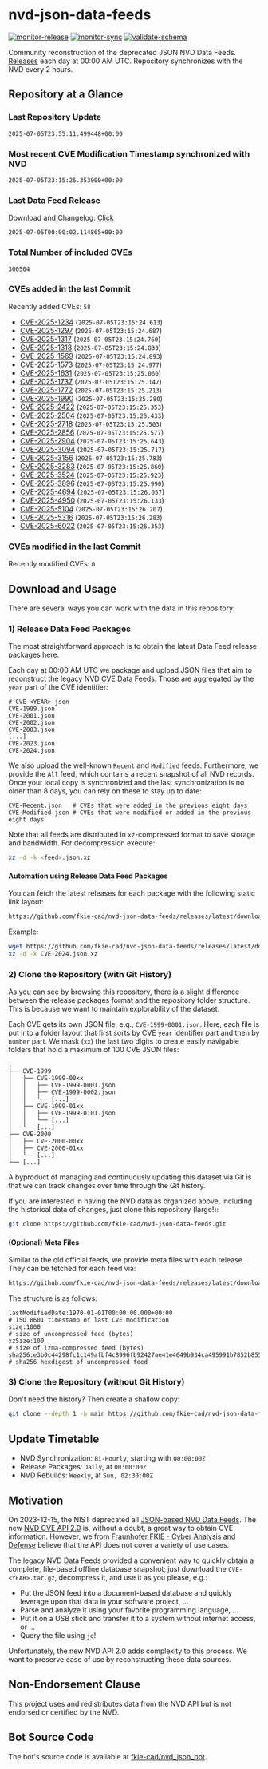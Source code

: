 # nvd-json-data-feeds

[![monitor-release](https://github.com/fkie-cad/nvd-json-data-feeds/actions/workflows/monitor_release.yml/badge.svg)](https://github.com/fkie-cad/nvd-json-data-feeds/actions/workflows/monitor_release.yml)
[![monitor-sync](https://github.com/fkie-cad/nvd-json-data-feeds/actions/workflows/monitor_sync.yml/badge.svg)](https://github.com/fkie-cad/nvd-json-data-feeds/actions/workflows/monitor_sync.yml)
[![validate-schema](https://github.com/fkie-cad/nvd-json-data-feeds/actions/workflows/validate_schema.yml/badge.svg)](https://github.com/fkie-cad/nvd-json-data-feeds/actions/workflows/validate_schema.yml)

Community reconstruction of the deprecated JSON NVD Data Feeds.
[Releases](https://github.com/fkie-cad/nvd-json-data-feeds/releases/latest) each day at 00:00 AM UTC.
Repository synchronizes with the NVD every 2 hours.

## Repository at a Glance

### Last Repository Update

```plain
2025-07-05T23:55:11.499448+00:00
```

### Most recent CVE Modification Timestamp synchronized with NVD

```plain
2025-07-05T23:15:26.353000+00:00
```

### Last Data Feed Release

Download and Changelog: [Click](https://github.com/fkie-cad/nvd-json-data-feeds/releases/latest)

```plain
2025-07-05T00:00:02.114865+00:00
```

### Total Number of included CVEs

```plain
300504
```

### CVEs added in the last Commit

Recently added CVEs: `58`

- [CVE-2025-1234](CVE-2025/CVE-2025-12xx/CVE-2025-1234.json) (`2025-07-05T23:15:24.613`)
- [CVE-2025-1297](CVE-2025/CVE-2025-12xx/CVE-2025-1297.json) (`2025-07-05T23:15:24.687`)
- [CVE-2025-1317](CVE-2025/CVE-2025-13xx/CVE-2025-1317.json) (`2025-07-05T23:15:24.760`)
- [CVE-2025-1318](CVE-2025/CVE-2025-13xx/CVE-2025-1318.json) (`2025-07-05T23:15:24.833`)
- [CVE-2025-1569](CVE-2025/CVE-2025-15xx/CVE-2025-1569.json) (`2025-07-05T23:15:24.893`)
- [CVE-2025-1573](CVE-2025/CVE-2025-15xx/CVE-2025-1573.json) (`2025-07-05T23:15:24.977`)
- [CVE-2025-1631](CVE-2025/CVE-2025-16xx/CVE-2025-1631.json) (`2025-07-05T23:15:25.060`)
- [CVE-2025-1737](CVE-2025/CVE-2025-17xx/CVE-2025-1737.json) (`2025-07-05T23:15:25.147`)
- [CVE-2025-1772](CVE-2025/CVE-2025-17xx/CVE-2025-1772.json) (`2025-07-05T23:15:25.213`)
- [CVE-2025-1990](CVE-2025/CVE-2025-19xx/CVE-2025-1990.json) (`2025-07-05T23:15:25.280`)
- [CVE-2025-2422](CVE-2025/CVE-2025-24xx/CVE-2025-2422.json) (`2025-07-05T23:15:25.353`)
- [CVE-2025-2504](CVE-2025/CVE-2025-25xx/CVE-2025-2504.json) (`2025-07-05T23:15:25.433`)
- [CVE-2025-2718](CVE-2025/CVE-2025-27xx/CVE-2025-2718.json) (`2025-07-05T23:15:25.503`)
- [CVE-2025-2856](CVE-2025/CVE-2025-28xx/CVE-2025-2856.json) (`2025-07-05T23:15:25.577`)
- [CVE-2025-2904](CVE-2025/CVE-2025-29xx/CVE-2025-2904.json) (`2025-07-05T23:15:25.643`)
- [CVE-2025-3094](CVE-2025/CVE-2025-30xx/CVE-2025-3094.json) (`2025-07-05T23:15:25.717`)
- [CVE-2025-3156](CVE-2025/CVE-2025-31xx/CVE-2025-3156.json) (`2025-07-05T23:15:25.783`)
- [CVE-2025-3283](CVE-2025/CVE-2025-32xx/CVE-2025-3283.json) (`2025-07-05T23:15:25.860`)
- [CVE-2025-3524](CVE-2025/CVE-2025-35xx/CVE-2025-3524.json) (`2025-07-05T23:15:25.923`)
- [CVE-2025-3896](CVE-2025/CVE-2025-38xx/CVE-2025-3896.json) (`2025-07-05T23:15:25.990`)
- [CVE-2025-4694](CVE-2025/CVE-2025-46xx/CVE-2025-4694.json) (`2025-07-05T23:15:26.057`)
- [CVE-2025-4950](CVE-2025/CVE-2025-49xx/CVE-2025-4950.json) (`2025-07-05T23:15:26.133`)
- [CVE-2025-5104](CVE-2025/CVE-2025-51xx/CVE-2025-5104.json) (`2025-07-05T23:15:26.207`)
- [CVE-2025-5316](CVE-2025/CVE-2025-53xx/CVE-2025-5316.json) (`2025-07-05T23:15:26.283`)
- [CVE-2025-6022](CVE-2025/CVE-2025-60xx/CVE-2025-6022.json) (`2025-07-05T23:15:26.353`)


### CVEs modified in the last Commit

Recently modified CVEs: `0`



## Download and Usage

There are several ways you can work with the data in this repository:

### 1) Release Data Feed Packages

The most straightforward approach is to obtain the latest Data Feed release packages [here](https://github.com/fkie-cad/nvd-json-data-feeds/releases/latest).

Each day at 00:00 AM UTC we package and upload JSON files that aim to reconstruct the legacy NVD CVE Data Feeds.
Those are aggregated by the `year` part of the CVE identifier:

```
# CVE-<YEAR>.json
CVE-1999.json
CVE-2001.json
CVE-2002.json
CVE-2003.json
[...]
CVE-2023.json
CVE-2024.json
```

We also upload the well-known `Recent` and `Modified` feeds.
Furthermore, we provide the `All` feed, which contains a recent snapshot of all NVD records.
Once your local copy is synchronized and the last synchronization is no older than 8 days, you can rely on these to stay up to date:

```plain
CVE-Recent.json   # CVEs that were added in the previous eight days
CVE-Modified.json # CVEs that were modified or added in the previous eight days
```

Note that all feeds are distributed in `xz`-compressed format to save storage and bandwidth.
For decompression execute:

```sh
xz -d -k <feed>.json.xz
```

#### Automation using Release Data Feed Packages

You can fetch the latest releases for each package with the following static link layout:

```sh
https://github.com/fkie-cad/nvd-json-data-feeds/releases/latest/download/CVE-<YEAR>.json.xz
```

Example:

```sh
wget https://github.com/fkie-cad/nvd-json-data-feeds/releases/latest/download/CVE-2024.json.xz
xz -d -k CVE-2024.json.xz
```

### 2) Clone the Repository (with Git History)

As you can see by browsing this repository, there is a slight difference between the release packages format and the repository folder structure.
This is because we want to maintain explorability of the dataset.

Each CVE gets its own JSON file, e.g., `CVE-1999-0001.json`.
Here, each file is put into a folder layout that first sorts by CVE `year` identifier part and then by `number` part.
We mask (`xx`) the last two digits to create easily navigable folders that hold a maximum of 100 CVE JSON files:

```plain
.
├── CVE-1999
│   ├── CVE-1999-00xx
│   │   ├── CVE-1999-0001.json
│   │   ├── CVE-1999-0002.json
│   │   └── [...]
│   ├── CVE-1999-01xx
│   │   ├── CVE-1999-0101.json
│   │   └── [...]
│   └── [...]
├── CVE-2000
│   ├── CVE-2000-00xx
│   ├── CVE-2000-01xx
│   └── [...]
└── [...]
```

A byproduct of managing and continuously updating this dataset via Git is that we can track changes over time through the Git history.

If you are interested in having the NVD data as organized above, including the historical data of changes, just clone this repository (large!):

```sh
git clone https://github.com/fkie-cad/nvd-json-data-feeds.git
```

#### (Optional) Meta Files

Similar to the old official feeds, we provide meta files with each release. They can be fetched for each feed via:

```sh
https://github.com/fkie-cad/nvd-json-data-feeds/releases/latest/download/CVE-<YEAR>.meta
```

The structure is as follows:

```plain
lastModifiedDate:1970-01-01T00:00:00.000+00:00                          # ISO 8601 timestamp of last CVE modification
size:1000                                                               # size of uncompressed feed (bytes)
xzSize:100                                                              # size of lzma-compressed feed (bytes)
sha256:e3b0c44298fc1c149afbf4c8996fb92427ae41e4649b934ca495991b7852b855 # sha256 hexdigest of uncompressed feed
```

### 3) Clone the Repository (without Git History)

Don't need the history? Then create a shallow copy:

```sh
git clone --depth 1 -b main https://github.com/fkie-cad/nvd-json-data-feeds.git
```


## Update Timetable

* NVD Synchronization: `Bi-Hourly`, starting with `00:00:00Z`
* Release Packages: `Daily`, at `00:00:00Z`
* NVD Rebuilds: `Weekly`, at `Sun, 02:30:00Z`


## Motivation

On 2023-12-15, the NIST deprecated all [JSON-based NVD Data Feeds](https://nvd.nist.gov/vuln/data-feeds#divRetirementBanner-1).
The new [NVD CVE API 2.0](https://nvd.nist.gov/developers/vulnerabilities) is, without a doubt, a great way to obtain CVE information.
However, we from [Fraunhofer FKIE - Cyber Analysis and Defense](https://www.fkie.fraunhofer.de/en/departments/cad.html) believe that the API does not cover a variety of use cases.

The legacy NVD Data Feeds provided a convenient way to quickly obtain a complete, file-based offline database snapshot; just download the `CVE-<YEAR>.tar.gz`, decompress it, and use it as you please, e.g.:

- Put the JSON feed into a document-based database and quickly leverage upon that data in your software project, ...
- Parse and analyze it using your favorite programming language, ...
- Put it on a USB stick and transfer it to a system without internet access, or ...
- Query the file using `jq`!

Unfortunately, the new NVD API 2.0 adds complexity to this process.
We want to preserve ease of use by reconstructing these data sources.

## Non-Endorsement Clause

This project uses and redistributes data from the NVD API but is not endorsed or certified by the NVD.

## Bot Source Code

The bot's source code is available at [fkie-cad/nvd\_json\_bot](https://github.com/fkie-cad/nvd_json_bot).